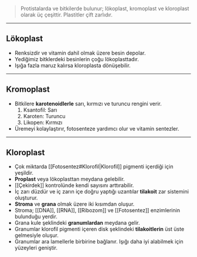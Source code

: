 >Protistalarda ve bitkilerde bulunur; lökoplast, kromoplast ve kloroplast olarak üç çeşittir. Plastitler çift zarlıdır.

___
## Lökoplast
- Renksizdir ve vitamin dahil olmak üzere besin depolar.
- Yediğimiz bitklerdeki besinlerin çoğu lökoplasttadır.
- Işığa fazla maruz kalırsa kloroplasta dönüşebilir.

___
## Kromoplast
- Bitkilere **karotenoidlerle** sarı, kırmızı ve turuncu rengini verir.
	1. Ksantofil: Sarı
	2. Karoten: Turuncu
	3. Likopen: Kırmızı
- Üremeyi kolaylaştırır, fotosenteze yardımcı olur ve vitamin sentezler. 

___
## Kloroplast
- Çok miktarda [[Fotosentez#Klorofil|Klorofil]] pigmenti içerdiği için yeşildir.
- **Proplast** veya lökoplasttan meydana gelebilir.
- [[Çekirdek]] kontrolünde kendi sayısını arttırabilir.
- İç zarı düzdür ve iç zarın içe doğru yaptığı uzantılar **tilakoit** zar sistemini oluşturur.
- **Stroma** ve **grana** olmak üzere iki kısımdan oluşur.
- Stroma; [[DNA]], [[RNA]], [[Ribozom]] ve [[Fotosentez]] enzimlerinin bulunduğu yerdir.
- Grana kule şeklindeki **granumlardan** meydana gelir.
- Granumlar klorofil pigmenti içeren disk şeklindeki **tilakoitlerin** üst üste gelmesiyle oluşur.
- Granumlar ara lamellerle birbirine bağlanır. Işığı daha iyi alabilmek için yüzeyleri geniştir.